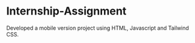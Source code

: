 # Internship-Assignment
Developed a mobile version project using HTML, Javascript and Tailwind CSS.
